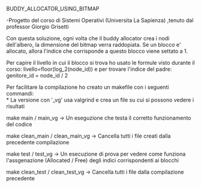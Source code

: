 BUDDY_ALLOCATOR_USING_BITMAP

-Progetto del corso di Sistemi Operativi (Universita La Sapienza) ,tenuto dal professor Giorgio Grisetti

Con questa soluzione, ogni volta che il buddy allocator crea i nodi dell'albero, la dimensione del bitmap verra raddopiata.
Se un blocco e' allocato, allora l'indice che corrisponde a questo blocco viene settato a 1.

Per capire il livello in cui il blocco si trova ho usato le formule visto durante il corso: livello=floor(log_2(node_id))
e per trovare l'indice del padre: genitore_id = node_id / 2 

Per facilitare la compilazione ho creato un makefile con i seguenti commandi:  
      * La versione con '_vg' usa valgrind e crea un file su cui si possono vedere i risultati 
  
make main / main_vg -> Un eseguzione che testa il corretto funzionamento del codice 

make clean_main / clean_main_vg -> Cancella tutti i file creati dalla precedente compilazione

make test / test_vg -> Un esecuzione di prova per vedere come funziona l'assgenazione (Allocated / Free) degli indici corrispondenti ai blocchi 

make clean_test / clean_test_vg -> Cancella tutti i file dalla compilazione precedente 


